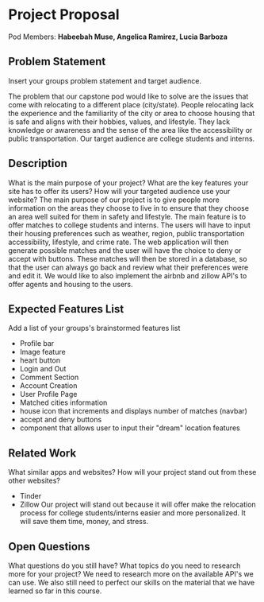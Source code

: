 # Project Proposal

Pod Members: **Habeebah Muse, Angelica Ramirez, Lucia Barboza**

## Problem Statement

Insert your groups problem statement and target audience.

The problem that our capstone pod would like to solve are the issues that come with relocating to a different place (city/state). People relocating lack the experience and the familiarity of the city or area to choose housing that is safe and aligns with their hobbies, values, and lifestyle. They lack knowledge or awareness and the sense of the area like the accessibility or public transportation. Our target audience are college students and interns.

## Description

What is the main purpose of your project? What are the key features your site has to offer its users? How will your targeted audience use your website?
The main purpose of our project is to give people more information on the areas they choose to live in to ensure that they choose an area well suited for them in safety and lifestyle. The main feature is to offer matches to college students and interns. The users will have to input their housing preferences such as weather, region, public transportation accessibility, lifestyle, and crime rate.
The web application will then generate possible matches and the user will have the choice to deny or accept with buttons. These matches will then be stored in a database, so that the user can always go back and review what their preferences were and edit it. We would like to also implement the airbnb and zillow API's to offer agents and housing to the users.

## Expected Features List

Add a list of your groups's brainstormed features list

- Profile bar
- Image feature
- heart button
- Login and Out
- Comment Section
- Account Creation
- User Profile Page
- Matched cities information
- house icon that increments and displays number of matches (navbar)
- accept and deny buttons
- component that allows user to input their "dream" location features

## Related Work

What similar apps and websites? How will your project stand out from these other websites?

- Tinder
- Zillow
  Our project will stand out because it will offer make the relocation process for college students/interns easier and more personalized. It will save them time, money, and stress.

## Open Questions

What questions do you still have? What topics do you need to research more for your project?
We need to research more on the available API's we can use. We also still need to perfect our skills on the material that we have learned so far in this course.
